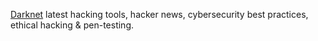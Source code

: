 
[Darknet](https://www.darknet.org.uk/)
latest hacking tools, hacker news, cybersecurity best practices, ethical hacking & pen-testing.
